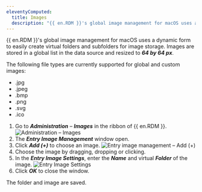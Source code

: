 ```yaml
---
eleventyComputed:
  title: Images
  description: "{{ en.RDM }}'s global image management for macOS uses a dynamic form to easily create virtual folders and subfolders for image storage."
---
```

{{ en.RDM }}'s global image management for macOS uses a dynamic form to easily create virtual folders and subfolders for image storage. Images are stored in a global list in the data source and resized to ***64 by 64 px***.

The following file types are currently supported for global and custom images:
* .jpg
* .jpeg
* .bmp
* .png
* .svg
* .ico

1. Go to ***Administration*** – ***Images*** in the ribbon of {{ en.RDM }}.
![Administration – Images](https://cdnweb.devolutions.net/docs/en/rdm/mac/RDMMac6047.png)
1. The ***Entry Image Management*** window open.
1. Click ***Add (+)*** to choose an image.
![Entry image management – Add (+)](https://cdnweb.devolutions.net/docs/en/rdm/mac/RDMMac6048.png)
1. Choose the image by dragging, dropping or clicking.
1. In the ***Entry Image Settings***, enter the ***Name*** and virtual ***Folder*** of the image.
![Entry Image Settings](https://cdnweb.devolutions.net/docs/en/rdm/mac/RDMMac6049.png)
1. Click ***OK*** to close the window.

The folder and image are saved.
